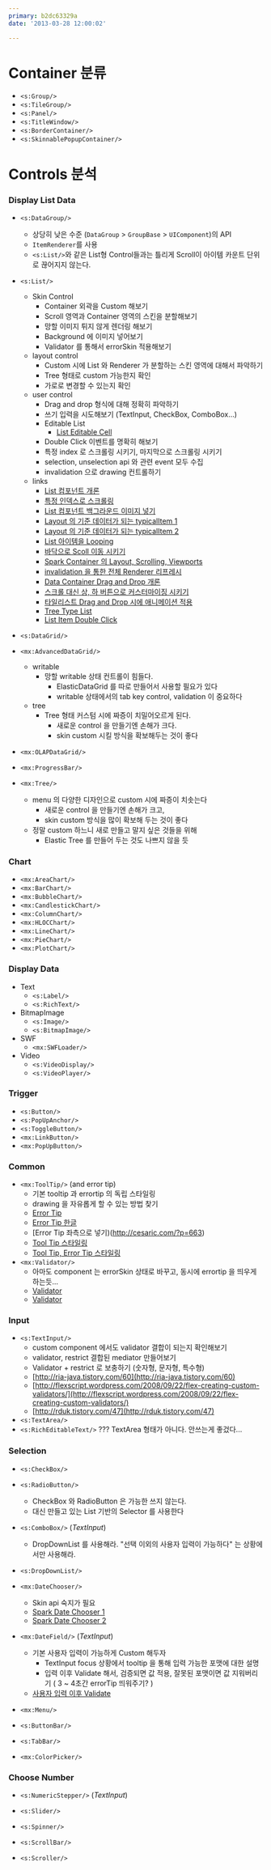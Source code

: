 ```yaml
---
primary: b2dc63329a
date: '2013-03-28 12:00:02'

---
```


Container 분류
================================================

- `<s:Group/>`
- `<s:TileGroup/>`
- `<s:Panel/>`
- `<s:TitleWindow/>`
- `<s:BorderContainer/>`
- `<s:SkinnablePopupContainer/>`


Controls 분석
================================================

### Display List Data

- `<s:DataGroup/>`
	- 상당히 낮은 수준 (`DataGroup` > `GroupBase` > `UIComponent`)의 API
	- `ItemRenderer`를 사용
	- `<s:List/>`와 같은 List형 Control들과는 틀리게 Scroll이 아이템 카운트 단위로 끊어지지 않는다.
	
- `<s:List/>`
	- Skin Control
		- Container 외곽을 Custom 해보기
		- Scroll 영역과 Container 영역의 스킨을 분할해보기
		- 망할 이미지 튀지 않게 렌더링 해보기
		- Background 에 이미지 넣어보기
		- Validator 를 통해서 errorSkin 적용해보기
	- layout control
		- Custom 시에 List 와 Renderer 가 분할하는 스킨 영역에 대해서 파악하기
		- Tree 형태로 custom 가능한지 확인
		- 가로로 변경할 수 있는지 확인
	- user control
		- Drag and drop 형식에 대해 정확히 파악하기
		- 쓰기 입력을 시도해보기 (TextInput, CheckBox, ComboBox...)
		- Editable List
			- [List Editable Cell](http://dgrigg.com/blog/2010/06/25/editable-itemrenderer-for-flex-4-spark-list/)
		- Double Click 이벤트를 명확히 해보기
		- 특정 index 로 스크롤링 시키기, 마지막으로 스크롤링 시키기
		- selection, unselection api 와 관련 event 모두 수집
		- invalidation 으로 drawing 컨트롤하기
	- links
		- [List 컴포넌트 개론](http://help.adobe.com/en_US/flex/using/WSc2368ca491e3ff923c946c5112135c8ee9e-7fff.html)
		- [특정 인덱스로 스크롤링](http://invincure.tistory.com/entry/FLEX-Spark-List-control-in-Flex-4-%ED%8A%B9%EC%A0%95-%EC%9D%B8%EB%8D%B1%EC%8A%A4%EB%A1%9C-%EC%8A%A4%ED%81%AC%EB%A1%A4%EB%A7%81)
		- [List 컴포넌트 백그라운드 이미지 넣기](http://dgrigg.com/blog/2010/07/06/flex-spark-list-with-custom-scroll-bar-and-itemrenderer/)
		- [Layout 의 기준 데이터가 되는 typicalItem 1](http://evyatar-flex.blogspot.com/2012/05/reuse-spark-list-by-replacing-its-item.html)
		- [Layout 의 기준 데이터가 되는 typicalItem 2](http://hansmuller-flex.blogspot.com/2011/05/using-datagrid-typicalitem-to-define.html)
		- [List 아이템을 Looping](http://stackoverflow.com/questions/2554075/flex-4-enumerating-spark-list-items)
		- [바닥으로 Scoll 이동 시키기](http://flexponential.com/2011/02/13/scrolling-to-the-bottom-of-a-spark-list/)
		- [Spark Container 의 Layout, Scrolling, Viewports](http://blog.jidolstar.com/568)
		- [invalidation 을 통한 전체 Renderer 리프레시](http://www.jeffryhouser.com/index.cfm/2011/1/25/How-do-you-force-rendereres-to-refresh-in-a-spark-list)
		- [Data Container Drag and Drop 개론](http://help.adobe.com/en_US/flex/using/WS2db454920e96a9e51e63e3d11c0bf69084-7cfd.html)
		- [스크롤 대신 상, 하 버튼으로 커스터마이징 시키기](http://flexponential.com/2009/10/09/changing-the-position-of-the-scroll-bars-in-a-spark-list/)
		- [타일리스트 Drag and Drop 시에 애니메이션 적용](http://www.rialitycheck.com/blog/index.cfm/2011/3/3/Animating-Spark-List-Items)
		- [Tree Type List](http://prsync.com/adobe/displaying-tree-like-hierarchical-data-in-a-spark-list-15515/)
		- [List Item Double Click](http://prsync.com/adobe/displaying-tree-like-hierarchical-data-in-a-spark-list-15515/)
- `<s:DataGrid/>`
- `<mx:AdvancedDataGrid/>`
	- writable
		- 망할 writable 상태 컨트롤이 힘들다.
			- ElasticDataGrid 를 따로 만들어서 사용할 필요가 있다
			- writable 상태에서의 tab key control, validation 이 중요하다 
	- tree
		- Tree 형태 커스텀 시에 짜증이 치밀어오르게 된다.
			- 새로운 control 을 만들기엔 손해가 크다.
			- skin custom 시킬 방식을 확보해두는 것이 좋다
- `<mx:OLAPDataGrid/>`
- `<mx:ProgressBar/>`
- `<mx:Tree/>`
	- menu 의 다양한 디자인으로 custom 시에 짜증이 치솟는다
		- 새로운 control 을 만들기엔 손해가 크고, 
		- skin custom 방식을 많이 확보해 두는 것이 좋다
	- 정말 custom 하느니 새로 만들고 말지 싶은 것들을 위해
		- Elastic Tree 를 만들어 두는 것도 나쁘지 않을 듯


### Chart

- `<mx:AreaChart/>`
- `<mx:BarChart/>`
- `<mx:BubbleChart/>`
- `<mx:CandlestickChart/>`
- `<mx:ColumnChart/>`
- `<mx:HLOCChart/>`
- `<mx:LineChart/>`
- `<mx:PieChart/>`
- `<mx:PlotChart/>`

### Display Data

- Text
	- `<s:Label/>`
	- `<s:RichText/>`
- BitmapImage
	- `<s:Image/>`
	- `<s:BitmapImage/>`
- SWF
	- `<mx:SWFLoader/>`
- Video
	- `<s:VideoDisplay/>`
	- `<s:VideoPlayer/>`

### Trigger

- `<s:Button/>`
- `<s:PopUpAnchor/>`
- `<s:ToggleButton/>`
- `<mx:LinkButton/>`
- `<mx:PopUpButton/>`

### Common

- `<mx:ToolTip/>` (and error tip)
	- 기본 tooltip 과 errortip 의 독립 스타일링
	- drawing 을 자유롭게 할 수 있는 방법 찾기
	- [Error Tip](http://help.adobe.com/en_US/flex/using/WS2db454920e96a9e51e63e3d11c0bf69084-7f5c.html)
	- [Error Tip 한글](https://sites.google.com/site/koreanflexdoc/4-0/usingsdk/ws37cb61f8f3397d86-3c9628be12089177f65-8000/ws2db454920e96a9e51e63e3d11c0bf69084-7f3f/ws2db454920e96a9e51e63e3d11c0bf69084-7f5c-1)
	- [Error Tip 좌측으로 넣기)(http://cesaric.com/?p=663)
	- [Tool Tip 스타일링](http://help.adobe.com/en_US/flex/using/WS2db454920e96a9e51e63e3d11c0bf69084-7f61.html)
	- [Tool Tip, Error Tip 스타일링](http://www.tonyamoyal.com/2009/05/05/small-tool-tips-for-adobe-flex-validation-errors/)
- `<mx:Validator/>`
	- 아마도 component 는 errorSkin 상태로 바꾸고, 동시에 errortip 을 띄우게 하는듯...
	- [Validator](http://ria-java.tistory.com/60)
	- [Validator](http://help.adobe.com/en_US/flex/using/WS2db454920e96a9e51e63e3d11c0bf69084-7f52.html)
			


### Input

- `<s:TextInput/>`
	- custom component 에서도 validator 결합이 되는지 확인해보기
	- validator, restrict 결합된 mediator 만들어보기
	- Validator + restrict 로 보충하기 (숫자형, 문자형, 특수형)
	- [http://ria-java.tistory.com/60](http://ria-java.tistory.com/60)
	- [http://flexscript.wordpress.com/2008/09/22/flex-creating-custom-validators/](http://flexscript.wordpress.com/2008/09/22/flex-creating-custom-validators/)
	- [http://rduk.tistory.com/47](http://rduk.tistory.com/47)
- `<s:TextArea/>`
- `<s:RichEditableText/>` ??? TextArea 형태가 아니다. 안쓰는게 좋겄다...




### Selection 

- `<s:CheckBox/>`
- `<s:RadioButton/>`
	- CheckBox 와 RadioButton 은 가능한 쓰지 않는다.
	- 대신 만들고 있는 List 기반의 Selector 를 사용한다
	
- `<s:ComboBox/>` (_TextInput_)
	- DropDownList 를 사용해라. "선택 이외의 사용자 입력이 가능하다" 는 상황에서만 사용해라.
	
- `<s:DropDownList/>`

- `<mx:DateChooser/>`
	- Skin api 숙지가 필요
	- [Spark Date Chooser 1](http://visualscripts.blogspot.com/2011/10/spark-datefield-and-datechooser.html)
	- [Spark Date Chooser 2](http://blogs.adobe.com/aharui/2010/01/spark_datefield_and_colorpicke.html)
	
- `<mx:DateField/>` (_TextInput_)
	- 기본 사용자 입력이 가능하게 Custom 해두자
		- TextInput focus 상황에서 tooltip 을 통해 입력 가능한 포맷에 대한 설명
		- 입력 이후 Validate 해서, 검증되면 값 적용, 잘못된 포맷이면 값 지워버리기 ( 3 ~ 4초간 errorTip 띄워주기? )  
	- [사용자 입력 이후 Validate](http://invincure.tistory.com/entry/Flex-DateField-%EC%97%90-%EC%82%AC%EC%9A%A9%EC%9E%90%EA%B0%80-%EA%B0%92%EC%9D%84-%EC%9E%85%EB%A0%A5%ED%95%98%EB%8F%84%EB%A1%9D-%ED%95%98%EA%B3%A0-validate-%ED%95%98%EA%B8%B0)


- `<mx:Menu/>`
- `<s:ButtonBar/>`
- `<s:TabBar/>`
- `<mx:ColorPicker/>`



### Choose Number

- `<s:NumericStepper/>` (_TextInput_)
- `<s:Slider/>`
- `<s:Spinner/>`

- `<s:ScrollBar/>`
- `<s:Scroller/>`

